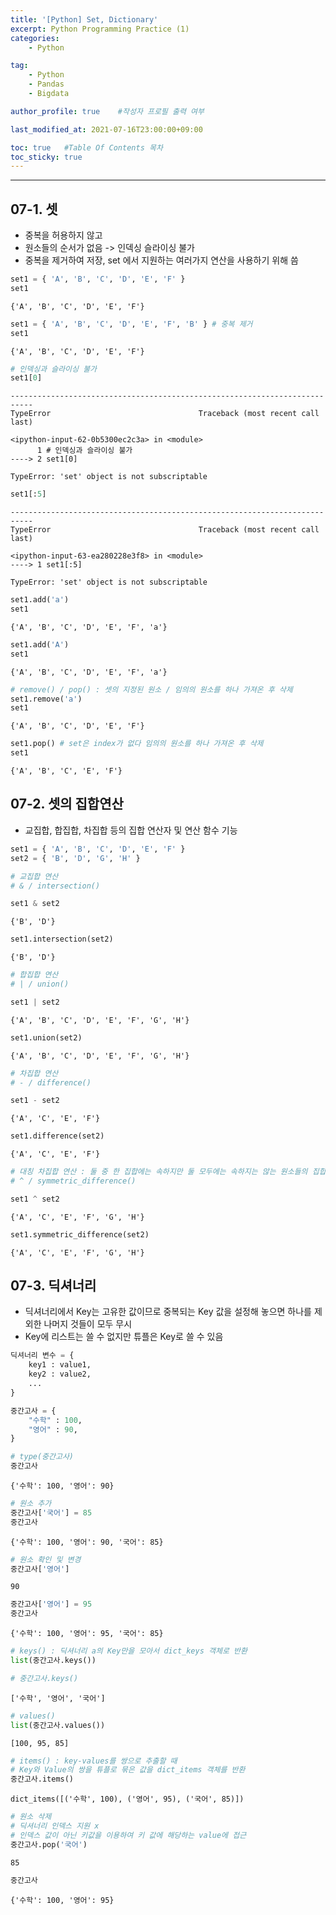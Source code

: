 ```yaml
---
title: '[Python] Set, Dictionary'
excerpt: Python Programming Practice (1)
categories:
    - Python

tag:
    - Python
    - Pandas
    - Bigdata

author_profile: true    #작성자 프로필 출력 여부

last_modified_at: 2021-07-16T23:00:00+09:00

toc: true   #Table Of Contents 목차 
toc_sticky: true
---
```


---

## 07-1. 셋

- 중복을 허용하지 않고 
- 원소들의 순서가 없음 -> 인덱싱 슬라이싱 불가
- 중복을 제거하여 저장, set 에서 지원하는 여러가지 연산을 사용하기 위해 씀 



```python
set1 = { 'A', 'B', 'C', 'D', 'E', 'F' }
set1
```
    {'A', 'B', 'C', 'D', 'E', 'F'}




```python
set1 = { 'A', 'B', 'C', 'D', 'E', 'F', 'B' } # 중복 제거
set1
```
    {'A', 'B', 'C', 'D', 'E', 'F'}


```python
# 인덱싱과 슬라이싱 불가
set1[0]
```
    ---------------------------------------------------------------------------
    TypeError                                 Traceback (most recent call last)

    <ipython-input-62-0b5300ec2c3a> in <module>
          1 # 인덱싱과 슬라이싱 불가
    ----> 2 set1[0]
    
    TypeError: 'set' object is not subscriptable


```python
set1[:5]
```
    ---------------------------------------------------------------------------
    TypeError                                 Traceback (most recent call last)

    <ipython-input-63-ea280228e3f8> in <module>
    ----> 1 set1[:5]
    
    TypeError: 'set' object is not subscriptable


```python
set1.add('a')
set1
```
    {'A', 'B', 'C', 'D', 'E', 'F', 'a'}


```python
set1.add('A')
set1
```
    {'A', 'B', 'C', 'D', 'E', 'F', 'a'}


```python
# remove() / pop() : 셋의 지정된 원소 / 임의의 원소를 하나 가져온 후 삭제
set1.remove('a')
set1
```
    {'A', 'B', 'C', 'D', 'E', 'F'}


```python
set1.pop() # set은 index가 없다 임의의 원소를 하나 가져온 후 삭제
set1
```
    {'A', 'B', 'C', 'E', 'F'}


## 07-2. 셋의 집합연산

- 교집합, 합집합, 차집합 등의 집합 연산자 및 연산 함수 기능

```python
set1 = { 'A', 'B', 'C', 'D', 'E', 'F' }
set2 = { 'B', 'D', 'G', 'H' }
```

```python
# 교집합 연산
# & / intersection() 

set1 & set2
```
    {'B', 'D'}


```python
set1.intersection(set2)
```
    {'B', 'D'}


```python
# 합집합 연산 
# | / union() 

set1 | set2
```
    {'A', 'B', 'C', 'D', 'E', 'F', 'G', 'H'}


```python
set1.union(set2)
```
    {'A', 'B', 'C', 'D', 'E', 'F', 'G', 'H'}


```python
# 차집합 연산
# - / difference()

set1 - set2
```
    {'A', 'C', 'E', 'F'}


```python
set1.difference(set2)
```
    {'A', 'C', 'E', 'F'}


```python
# 대칭 차집합 연산 : 둘 중 한 집합에는 속하지만 둘 모두에는 속하지는 않는 원소들의 집합
# ^ / symmetric_difference()

set1 ^ set2
```
    {'A', 'C', 'E', 'F', 'G', 'H'}


```python
set1.symmetric_difference(set2)
```
    {'A', 'C', 'E', 'F', 'G', 'H'}


## 07-3. 딕셔너리

- 딕셔너리에서 Key는 고유한 값이므로 중복되는 Key 값을 설정해 놓으면 하나를 제외한 나머지 것들이 모두 무시
- Key에 리스트는 쓸 수 없지만 튜플은 Key로 쓸 수 있음

```python
딕셔너리 변수 = {
    key1 : value1,
    key2 : value2,
    ...
}
```


```python
중간고사 = {
    "수학" : 100,
    "영어" : 90,
}

# type(중간고사)
중간고사
```
    {'수학': 100, '영어': 90}


```python
# 원소 추가
중간고사['국어'] = 85
중간고사
```
    {'수학': 100, '영어': 90, '국어': 85}


```python
# 원소 확인 및 변경
중간고사['영어']
```
    90


```python
중간고사['영어'] = 95
중간고사
```
    {'수학': 100, '영어': 95, '국어': 85}


```python
# keys() : 딕셔너리 a의 Key만을 모아서 dict_keys 객체로 반환
list(중간고사.keys())

# 중간고사.keys()
```
    ['수학', '영어', '국어']


```python
# values()
list(중간고사.values())
```
    [100, 95, 85]


```python
# items() : key-values를 쌍으로 추출할 때 
# Key와 Value의 쌍을 튜플로 묶은 값을 dict_items 객체를 반환
중간고사.items()
```
    dict_items([('수학', 100), ('영어', 95), ('국어', 85)])


```python
# 원소 삭제
# 딕셔너리 인덱스 지원 x
# 인덱스 값이 아닌 키값을 이용하여 키 값에 해당하는 value에 접근
중간고사.pop('국어')
```
    85


```python
중간고사
```
    {'수학': 100, '영어': 95}
